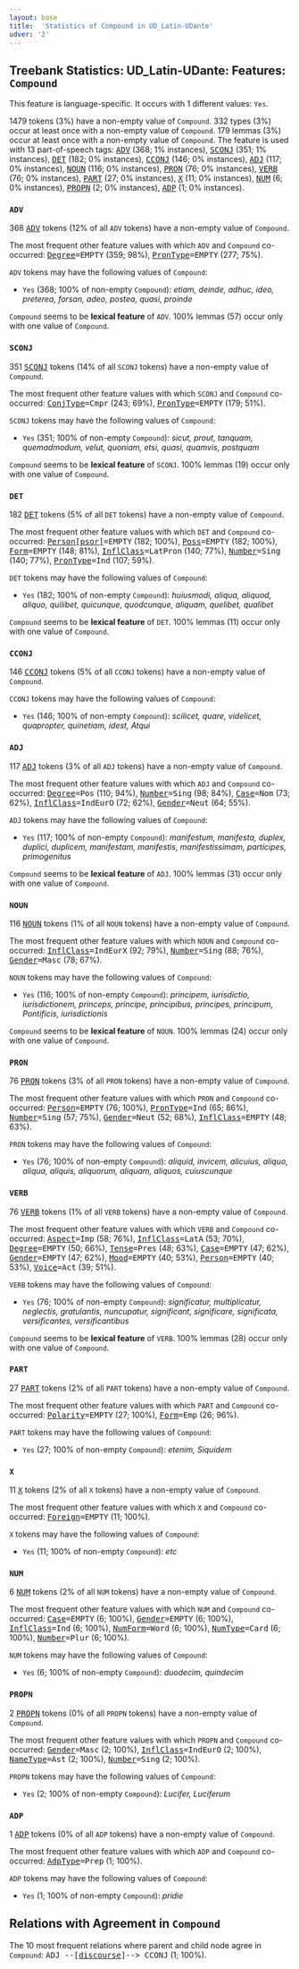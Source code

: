 ```yaml
---
layout: base
title:  'Statistics of Compound in UD_Latin-UDante'
udver: '2'
---
```


## Treebank Statistics: UD_Latin-UDante: Features: `Compound`

This feature is language-specific.
It occurs with 1 different values: `Yes`.

1479 tokens (3%) have a non-empty value of `Compound`.
332 types (3%) occur at least once with a non-empty value of `Compound`.
179 lemmas (3%) occur at least once with a non-empty value of `Compound`.
The feature is used with 13 part-of-speech tags: <tt><a href="la_udante-pos-ADV.html">ADV</a></tt> (368; 1% instances), <tt><a href="la_udante-pos-SCONJ.html">SCONJ</a></tt> (351; 1% instances), <tt><a href="la_udante-pos-DET.html">DET</a></tt> (182; 0% instances), <tt><a href="la_udante-pos-CCONJ.html">CCONJ</a></tt> (146; 0% instances), <tt><a href="la_udante-pos-ADJ.html">ADJ</a></tt> (117; 0% instances), <tt><a href="la_udante-pos-NOUN.html">NOUN</a></tt> (116; 0% instances), <tt><a href="la_udante-pos-PRON.html">PRON</a></tt> (76; 0% instances), <tt><a href="la_udante-pos-VERB.html">VERB</a></tt> (76; 0% instances), <tt><a href="la_udante-pos-PART.html">PART</a></tt> (27; 0% instances), <tt><a href="la_udante-pos-X.html">X</a></tt> (11; 0% instances), <tt><a href="la_udante-pos-NUM.html">NUM</a></tt> (6; 0% instances), <tt><a href="la_udante-pos-PROPN.html">PROPN</a></tt> (2; 0% instances), <tt><a href="la_udante-pos-ADP.html">ADP</a></tt> (1; 0% instances).

### `ADV`

368 <tt><a href="la_udante-pos-ADV.html">ADV</a></tt> tokens (12% of all `ADV` tokens) have a non-empty value of `Compound`.

The most frequent other feature values with which `ADV` and `Compound` co-occurred: <tt><a href="la_udante-feat-Degree.html">Degree</a></tt><tt>=EMPTY</tt> (359; 98%), <tt><a href="la_udante-feat-PronType.html">PronType</a></tt><tt>=EMPTY</tt> (277; 75%).

`ADV` tokens may have the following values of `Compound`:

* `Yes` (368; 100% of non-empty `Compound`): <em>etiam, deinde, adhuc, ideo, preterea, forsan, adeo, postea, quasi, proinde</em>

`Compound` seems to be **lexical feature** of `ADV`. 100% lemmas (57) occur only with one value of `Compound`.

### `SCONJ`

351 <tt><a href="la_udante-pos-SCONJ.html">SCONJ</a></tt> tokens (14% of all `SCONJ` tokens) have a non-empty value of `Compound`.

The most frequent other feature values with which `SCONJ` and `Compound` co-occurred: <tt><a href="la_udante-feat-ConjType.html">ConjType</a></tt><tt>=Cmpr</tt> (243; 69%), <tt><a href="la_udante-feat-PronType.html">PronType</a></tt><tt>=EMPTY</tt> (179; 51%).

`SCONJ` tokens may have the following values of `Compound`:

* `Yes` (351; 100% of non-empty `Compound`): <em>sicut, prout, tanquam, quemadmodum, velut, quoniam, etsi, quasi, quamvis, postquam</em>

`Compound` seems to be **lexical feature** of `SCONJ`. 100% lemmas (19) occur only with one value of `Compound`.

### `DET`

182 <tt><a href="la_udante-pos-DET.html">DET</a></tt> tokens (5% of all `DET` tokens) have a non-empty value of `Compound`.

The most frequent other feature values with which `DET` and `Compound` co-occurred: <tt><a href="la_udante-feat-Person-psor.html">Person[psor]</a></tt><tt>=EMPTY</tt> (182; 100%), <tt><a href="la_udante-feat-Poss.html">Poss</a></tt><tt>=EMPTY</tt> (182; 100%), <tt><a href="la_udante-feat-Form.html">Form</a></tt><tt>=EMPTY</tt> (148; 81%), <tt><a href="la_udante-feat-InflClass.html">InflClass</a></tt><tt>=LatPron</tt> (140; 77%), <tt><a href="la_udante-feat-Number.html">Number</a></tt><tt>=Sing</tt> (140; 77%), <tt><a href="la_udante-feat-PronType.html">PronType</a></tt><tt>=Ind</tt> (107; 59%).

`DET` tokens may have the following values of `Compound`:

* `Yes` (182; 100% of non-empty `Compound`): <em>huiusmodi, aliqua, aliquod, aliquo, quilibet, quicunque, quodcunque, aliquam, quelibet, qualibet</em>

`Compound` seems to be **lexical feature** of `DET`. 100% lemmas (11) occur only with one value of `Compound`.

### `CCONJ`

146 <tt><a href="la_udante-pos-CCONJ.html">CCONJ</a></tt> tokens (5% of all `CCONJ` tokens) have a non-empty value of `Compound`.

`CCONJ` tokens may have the following values of `Compound`:

* `Yes` (146; 100% of non-empty `Compound`): <em>scilicet, quare, videlicet, quapropter, quinetiam, idest, Atqui</em>

### `ADJ`

117 <tt><a href="la_udante-pos-ADJ.html">ADJ</a></tt> tokens (3% of all `ADJ` tokens) have a non-empty value of `Compound`.

The most frequent other feature values with which `ADJ` and `Compound` co-occurred: <tt><a href="la_udante-feat-Degree.html">Degree</a></tt><tt>=Pos</tt> (110; 94%), <tt><a href="la_udante-feat-Number.html">Number</a></tt><tt>=Sing</tt> (98; 84%), <tt><a href="la_udante-feat-Case.html">Case</a></tt><tt>=Nom</tt> (73; 62%), <tt><a href="la_udante-feat-InflClass.html">InflClass</a></tt><tt>=IndEurO</tt> (72; 62%), <tt><a href="la_udante-feat-Gender.html">Gender</a></tt><tt>=Neut</tt> (64; 55%).

`ADJ` tokens may have the following values of `Compound`:

* `Yes` (117; 100% of non-empty `Compound`): <em>manifestum, manifesta, duplex, duplici, duplicem, manifestam, manifestis, manifestissimam, participes, primogenitus</em>

`Compound` seems to be **lexical feature** of `ADJ`. 100% lemmas (31) occur only with one value of `Compound`.

### `NOUN`

116 <tt><a href="la_udante-pos-NOUN.html">NOUN</a></tt> tokens (1% of all `NOUN` tokens) have a non-empty value of `Compound`.

The most frequent other feature values with which `NOUN` and `Compound` co-occurred: <tt><a href="la_udante-feat-InflClass.html">InflClass</a></tt><tt>=IndEurX</tt> (92; 79%), <tt><a href="la_udante-feat-Number.html">Number</a></tt><tt>=Sing</tt> (88; 76%), <tt><a href="la_udante-feat-Gender.html">Gender</a></tt><tt>=Masc</tt> (78; 67%).

`NOUN` tokens may have the following values of `Compound`:

* `Yes` (116; 100% of non-empty `Compound`): <em>principem, iurisdictio, iurisdictionem, princeps, principe, principibus, principes, principum, Pontificis, iurisdictionis</em>

`Compound` seems to be **lexical feature** of `NOUN`. 100% lemmas (24) occur only with one value of `Compound`.

### `PRON`

76 <tt><a href="la_udante-pos-PRON.html">PRON</a></tt> tokens (3% of all `PRON` tokens) have a non-empty value of `Compound`.

The most frequent other feature values with which `PRON` and `Compound` co-occurred: <tt><a href="la_udante-feat-Person.html">Person</a></tt><tt>=EMPTY</tt> (76; 100%), <tt><a href="la_udante-feat-PronType.html">PronType</a></tt><tt>=Ind</tt> (65; 86%), <tt><a href="la_udante-feat-Number.html">Number</a></tt><tt>=Sing</tt> (57; 75%), <tt><a href="la_udante-feat-Gender.html">Gender</a></tt><tt>=Neut</tt> (52; 68%), <tt><a href="la_udante-feat-InflClass.html">InflClass</a></tt><tt>=EMPTY</tt> (48; 63%).

`PRON` tokens may have the following values of `Compound`:

* `Yes` (76; 100% of non-empty `Compound`): <em>aliquid, invicem, alicuius, aliquo, aliqua, aliquis, aliquorum, aliquam, aliquos, cuiuscunque</em>

### `VERB`

76 <tt><a href="la_udante-pos-VERB.html">VERB</a></tt> tokens (1% of all `VERB` tokens) have a non-empty value of `Compound`.

The most frequent other feature values with which `VERB` and `Compound` co-occurred: <tt><a href="la_udante-feat-Aspect.html">Aspect</a></tt><tt>=Imp</tt> (58; 76%), <tt><a href="la_udante-feat-InflClass.html">InflClass</a></tt><tt>=LatA</tt> (53; 70%), <tt><a href="la_udante-feat-Degree.html">Degree</a></tt><tt>=EMPTY</tt> (50; 66%), <tt><a href="la_udante-feat-Tense.html">Tense</a></tt><tt>=Pres</tt> (48; 63%), <tt><a href="la_udante-feat-Case.html">Case</a></tt><tt>=EMPTY</tt> (47; 62%), <tt><a href="la_udante-feat-Gender.html">Gender</a></tt><tt>=EMPTY</tt> (47; 62%), <tt><a href="la_udante-feat-Mood.html">Mood</a></tt><tt>=EMPTY</tt> (40; 53%), <tt><a href="la_udante-feat-Person.html">Person</a></tt><tt>=EMPTY</tt> (40; 53%), <tt><a href="la_udante-feat-Voice.html">Voice</a></tt><tt>=Act</tt> (39; 51%).

`VERB` tokens may have the following values of `Compound`:

* `Yes` (76; 100% of non-empty `Compound`): <em>significatur, multiplicatur, neglectis, gratulantis, nuncupatur, significant, significare, significata, versificantes, versificantibus</em>

`Compound` seems to be **lexical feature** of `VERB`. 100% lemmas (28) occur only with one value of `Compound`.

### `PART`

27 <tt><a href="la_udante-pos-PART.html">PART</a></tt> tokens (2% of all `PART` tokens) have a non-empty value of `Compound`.

The most frequent other feature values with which `PART` and `Compound` co-occurred: <tt><a href="la_udante-feat-Polarity.html">Polarity</a></tt><tt>=EMPTY</tt> (27; 100%), <tt><a href="la_udante-feat-Form.html">Form</a></tt><tt>=Emp</tt> (26; 96%).

`PART` tokens may have the following values of `Compound`:

* `Yes` (27; 100% of non-empty `Compound`): <em>etenim, Siquidem</em>

### `X`

11 <tt><a href="la_udante-pos-X.html">X</a></tt> tokens (2% of all `X` tokens) have a non-empty value of `Compound`.

The most frequent other feature values with which `X` and `Compound` co-occurred: <tt><a href="la_udante-feat-Foreign.html">Foreign</a></tt><tt>=EMPTY</tt> (11; 100%).

`X` tokens may have the following values of `Compound`:

* `Yes` (11; 100% of non-empty `Compound`): <em>etc</em>

### `NUM`

6 <tt><a href="la_udante-pos-NUM.html">NUM</a></tt> tokens (2% of all `NUM` tokens) have a non-empty value of `Compound`.

The most frequent other feature values with which `NUM` and `Compound` co-occurred: <tt><a href="la_udante-feat-Case.html">Case</a></tt><tt>=EMPTY</tt> (6; 100%), <tt><a href="la_udante-feat-Gender.html">Gender</a></tt><tt>=EMPTY</tt> (6; 100%), <tt><a href="la_udante-feat-InflClass.html">InflClass</a></tt><tt>=Ind</tt> (6; 100%), <tt><a href="la_udante-feat-NumForm.html">NumForm</a></tt><tt>=Word</tt> (6; 100%), <tt><a href="la_udante-feat-NumType.html">NumType</a></tt><tt>=Card</tt> (6; 100%), <tt><a href="la_udante-feat-Number.html">Number</a></tt><tt>=Plur</tt> (6; 100%).

`NUM` tokens may have the following values of `Compound`:

* `Yes` (6; 100% of non-empty `Compound`): <em>duodecim, quindecim</em>

### `PROPN`

2 <tt><a href="la_udante-pos-PROPN.html">PROPN</a></tt> tokens (0% of all `PROPN` tokens) have a non-empty value of `Compound`.

The most frequent other feature values with which `PROPN` and `Compound` co-occurred: <tt><a href="la_udante-feat-Gender.html">Gender</a></tt><tt>=Masc</tt> (2; 100%), <tt><a href="la_udante-feat-InflClass.html">InflClass</a></tt><tt>=IndEurO</tt> (2; 100%), <tt><a href="la_udante-feat-NameType.html">NameType</a></tt><tt>=Ast</tt> (2; 100%), <tt><a href="la_udante-feat-Number.html">Number</a></tt><tt>=Sing</tt> (2; 100%).

`PROPN` tokens may have the following values of `Compound`:

* `Yes` (2; 100% of non-empty `Compound`): <em>Lucifer, Luciferum</em>

### `ADP`

1 <tt><a href="la_udante-pos-ADP.html">ADP</a></tt> tokens (0% of all `ADP` tokens) have a non-empty value of `Compound`.

The most frequent other feature values with which `ADP` and `Compound` co-occurred: <tt><a href="la_udante-feat-AdpType.html">AdpType</a></tt><tt>=Prep</tt> (1; 100%).

`ADP` tokens may have the following values of `Compound`:

* `Yes` (1; 100% of non-empty `Compound`): <em>pridie</em>

## Relations with Agreement in `Compound`

The 10 most frequent relations where parent and child node agree in `Compound`:
<tt>ADJ --[<tt><a href="la_udante-dep-discourse.html">discourse</a></tt>]--> CCONJ</tt> (1; 100%).

